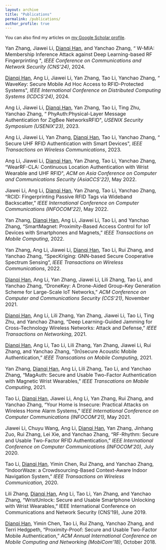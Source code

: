 ```yaml
---
layout: archive
title: "Publications"
permalink: /publications/
author_profile: true
---
```



<div class="wordwrap">You can also find my articles on <a href="{{https://scholar.google.com/citations?user=9t5M1bsAAAAJ&hl=En}}">my Google Scholar profile</a>.</div>

<p class="font_8" style="font-size:16px;"> Yan Zhang, Jiawei Li, <span style="text-decoration:underline;"> Dianqi Han</span>, and Yanchao Zhang, &ldquo; W-MIA: Membership Inference Attack against Deep Learning-based RF Fingerprinting &quot;, <span style="font-style:italic;">IEEE Conference on Communications and Network Security (CNS&rsquo;24)</span>, 2024. <br />  

<p class="font_8" style="font-size:16px;"> <span style="text-decoration:underline;"> Dianqi Han</span>, Ang Li, Jiawei Li, Yan Zhang, Tao Li, Yanchao Zhang, &ldquo; WaveKey: Secure Mobile Ad Hoc Access to RFID-Protected Systems&quot;, <span style="font-style:italic;">IEEE International Conference on Distributed Computing Systems (ICDCS&rsquo;24)</span>, 2024. <br />  

<p class="font_8" style="font-size:16px;"> Ang Li, Jiawei Li, <span style="text-decoration:underline;"> Dianqi Han</span>, Yan Zhang, Tao Li, Ting Zhu, Yanchao Zhang, &ldquo; PhyAuth:Physical-Layer Message Authentication for ZigBee NetworksRFID&quot;, <span style="font-style:italic;">USENIX Security Symposium (USENIX&rsquo;23)</span>, 2023. <br />  

<p class="font_8" style="font-size:16px;"> Ang Li, Jiawei Li, Yan Zhang, <span style="text-decoration:underline;"> Dianqi Han</span>, Tao Li, Yanchao Zhang, &ldquo; Secure UHF RFID Authentication with Smart Devices&quot;, <span style="font-style:italic;">IEEE Transactions on Wireless Communications</span>, 2023. <br /> 

<p class="font_8" style="font-size:16px;"> Ang Li, Jiawei Li, <span style="text-decoration:underline;">Dianqi Han</span>, Yan Zhang, Tao Li, Yanchao Zhang, &ldquo;WearRF-CLA: Continuous Location Authentication with Wrist Wearable and UHF RFID&quot;, <span style="font-style:italic;">ACM on Asia Conference on Computer and Communications Security (AsiaCCS&rsquo;22)</span>, May 2022. <br />

<p class="font_8" style="font-size:16px;"> Jiawei Li, Ang Li, <span style="text-decoration:underline;">Dianqi Han</span>, Yan Zhang, Tao Li, Yanchao Zhang, &ldquo;RCID: Fingerprinting Passive RFID Tags via Wideband Backscatter,&rdquo; <span style="font-style:italic;">IEEE International Conference on Computer Communications (INFOCOM&rsquo;22)</span>, May 2022. <br />

<p class="font_8" style="font-size:16px;"> Yan Zhang, <span style="text-decoration:underline;">Dianqi Han</span>, Ang Li, Jiawei Li, Tao Li, and Yanchao Zhang, &ldquo;SmartMagnet: Proximity-Based Access Control for IoT Devices with Smartphones and Magnets,&rdquo; <span style="font-style:italic;">IEEE Transactions on Mobile Computing</span>, 2022. <br />

<p class="font_8" style="font-size:16px;"> Yan Zhang, Ang Li, Jiawei Li, <span style="text-decoration:underline;">Dianqi Han</span>, Tao Li, Rui Zhang, and Yanchao Zhang, &ldquo;SpecKriging: GNN-based Secure Cooperative Spectrum Sensing&rdquo;, <span style="font-style:italic;">IEEE Transactions on Wireless Communications</span>, 2022. <br />

<p class="font_8" style="font-size:16px;"> <span style="text-decoration:underline;">Dianqi Han</span>, Ang Li, Yan Zhang, Jiawei Li, Lili Zhang, Tao Li, and Yanchao Zhang, &ldquo;DroneKey: A Drone-Aided Group-Key Generation Scheme for Large-Scale IoT Networks,&rdquo; <span style="font-style:italic;">ACM Conference on Computer and Communications Security (CCS&rsquo;21)</span>, November 2021. <br />

<p class="font_8" style="font-size:16px;"> <span style="text-decoration:underline;">Dianqi Han</span>, Ang Li, Lili Zhang, Yan Zhang, Jiawei Li, Tao Li, Ting Zhu, and Yanchao Zhang, &ldquo;Deep Learning-Guided Jamming for Cross-Technology Wireless Networks: Attack and Defense,&rdquo; <span style="font-style:italic;">IEEE Transactions on Networking</span>, 2021. <br />

<p class="font_8" style="font-size:16px;"> <span style="text-decoration:underline;">Dianqi Han</span>, Ang Li, Tao Li, Lili Zhang, Yan Zhang, Jiawei Li, Rui Zhang, and Yanchao Zhang, &ldquo;(In)secure Acoustic Mobile Authentication,&rdquo; <span style="font-style:italic;">IEEE Transcations on Mobile Computing</span>, 2021. <br />

<p class="font_8" style="font-size:16px;"> Yan Zhang, <span style="text-decoration:underline;">Dianqi Han</span>, Ang Li, Lili Zhang, Tao Li, and Yanchao Zhang, &ldquo;MagAuth: Secure and Usable Two-Factor Authentication with Magnetic Wrist Wearables,&rdquo; <span style="font-style:italic;">IEEE Transcations on Mobile Computing</span>, 2021. <br />

<p class="font_8" style="font-size:16px;"> Tao Li, <span style="text-decoration:underline;">Dianqi Han</span>, Jiawei Li, Ang Li, Yan Zhang, Rui Zhang, and Yanchao Zhang, &ldquo;Your Home is Insecure: Practical Attacks on Wireless Home Alarm Systems,&rdquo; I<span style="font-style:italic;">EEE International Conference on Computer Communications (INFOCOM&rsquo;21),</span> May 2021. <br />

<p class="font_8" style="font-size:16px;"> Jiawei Li, Chuyu Wang, Ang Li, <span style="text-decoration:underline;">Dianqi Han</span>, Yan Zhang, Jinhang Zuo, Rui Zhang, Lei Xie, and Yanchao Zhang, &ldquo;RF-Rhythm: Secure and Usable Two-Factor RFID Authentication,&rdquo; <span style="font-style:italic;">IEEE International Conference on Computer Communications (INFOCOM&rsquo;20),</span> July 2020. <br />

<p class="font_8" style="font-size:16px;"> Tao Li, <span style="text-decoration:underline;">Dianqi Han</span>, Yimin Chen, Rui Zhang, and Yanchao Zhang, &ldquo;IndoorWaze: a Crowdsourcing-Based Context-Aware Indoor Navigation System,&rdquo; <span style="font-style:italic;">IEEE Transactions on Wireless Communication, </span> 2020. <br />

<p class="font_8" style="font-size:16px;"> Lili Zhang, <span style="text-decoration:underline;">Dianqi Han</span>, Ang Li, Tao Li, Yan Zhang, and Yanchao Zhang, &ldquo;WristUnlock: Secure and Usable Smartphone Unlocking with Wrist Wearables,&rdquo; IEEE International Conference on Communications and Network Security (CNS&rsquo;19),  </span>  June 2019. <br />

<p class="font_8" style="font-size:16px;"> <span style="text-decoration:underline;">Dianqi Han</span>, Yimin Chen, Tao Li, Rui Zhang, Yanchao Zhang, and Terri Hedgpeth, &ldquo;Proximity-Proof: Secure and Usable Two-Factor Mobile Authentication,&rdquo; <span style="font-style:italic;">ACM Annual International Conference on Mobile Computing and Networking (MobiCom&rsquo;18)</span>, October 2018.</p>
